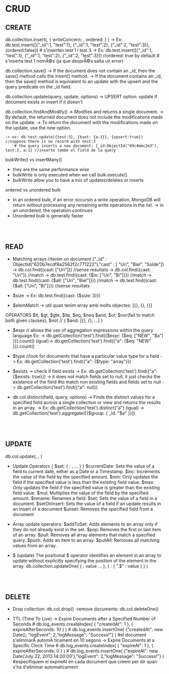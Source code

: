 # CRUD

## CREATE
db.collection.insert(<document or array of documents>, { writeConcern: <document>, ordered: <boolean> } )
	-> Ex: db.test.insert([{"_id":1, "test":1}, {"_id":1, "test":2}, {"_id":2, "test":3}], {ordered:false})
		# s'inserten test 1 i test 3
	-> Ex: db.test.insert([{"_id":1, "test":1}, {"_id":1, "test":2}, {"_id":2, "test":3}])   //ordered: true by default
		# s'inserta test 1 nomÃ©s (ja que desprÃ©s salta un error)
		
db.collection.save(<document>)
	-> If the document does not contain an _id, then the save() method calls the insert() method.
	-> If the document contains an _id, then the save() method is equivalent to an update with the upsert and the query predicate on the _id field.

db.collection.update(query, update, options)
	-> UPSERT option: update if document exists or insert if it doesn't
	
db.collection.findAndModify()
	-> Modifies and returns a single document.
	-> By default, the returned document does not include the modifications made on the update.
	-> To return the document with the modifications made on the update, use the new option.

	-> ex: db.test.update({test:3}, {$set: {a:1}}, {upsert:true}) //suppose there is no record with test:3
		# the query inserts a new document: {_id:ObjectId("09c4mmc2m3"), test:3, a:1} //inserta tambe el field de la query
		

bulkWrite() vs insertMany()
- they are the same performance wise
- bulkWrite is only executed when we call bulk.execute()
- bulkWrite allow you to have a mix of updates/deletes or inserts


ordered vs unordered bulk
- In an ordered bulk, if an error occursin a write operation, MongoDB will return without processing any remaining write operations in the list.
	-> in an unordered, the operation continues
- Unordered bulk is generally faster


<br><br>


## READ
- Matching arrays //tenim un document {"_id" : ObjectId("620b7ecdf8a2562f2c771222"),"cast" : [ "Uri", "Biel", "Solde"]}
	-> db.col.find({cast: ["Uri"]})  //sense resultats
	-> db.col.find({cast: "Uri"})	 //match
	-> db.test.find({cast: {$in: ["Uri", "Bi"]}})   //match
	-> db.test.find({cast: {$all: ["Uri", "Biel"]}})	//match
	-> db.test.find({cast: {$all: ["Uri", "Bi"]}})	//sense resultats
	
- $size	-> Ex: db.test.find({cast: {$size: 3}})
- $elemMatch -> util quan tenim array amb molts objectes: [{}, {}, {}]

OPERATORS
$lt, $gt, $gte, $lte, $eq, $neq	
$and, $or, $nor(fail to match both given clauses), $not		// { $and: [{}, {}, ...] }


- $expr 	// allows the use of aggregation expressions within the query language
Ex: 	-> db.getCollection('test').find({$expr: {$eq: ["NEW", "$a"] }}).count()
 (igual)-> db.getCollection('test').find({"a": {$eq: "NEW" }}).count()
 
- $type  //look for documents that have a particular value type for a field
		-> Ex: db.getCollection('test').find({"a": {$type: "array"}})

- $exists  -> check if field exists -> Ex: db.getCollection('test').find({"a": {$exists: true}})
		   -> it does not match fields set to null, it just checks the existence of the field
				#to match non existing fields and fields set to null -> db.getCollection('test').find({"a": null})
				
- db.col.distinct(field, query, options)   -> Finds the distinct values for a specified field across a single collection or view and returns the
											  results in an array.
	-> Ex: db.getCollection('test').distinct("a")
(igual)	-> db.getCollection('test').aggregate([{$group: { _id: "$a" }}])


<br><br>


## UPDATE
db.col.update(<query>, <update>, <options>)

- Update Operators
{ $set: { <field1>: <value1>, ... } }
$currentDate: Sets the value of a field to current date, either as a Date or a Timestamp.
$inc: Increments the value of the field by the specified amount.
$min: Only updates the field if the specified value is less than the existing field value.
$max: Only updates the field if the specified value is greater than the existing field value.
$mul: Multiplies the value of the field by the specified amount.
$rename: Renames a field.
$set: Sets the value of a field in a document.
$setOnInsert: Sets the value of a field if an update results in an insert of a document
$unset: Removes the specified field from a document

- Array update operators:
$addToSet: Adds elements to an array only if they do not already exist in the set.
$pop: Removes the first or last item of an array.
$pull: Removes all array elements that match a specified query.
$push: Adds an item to an array.
$pullAll: Removes all matching values from an array.

- $ (update)
The positional $ operator identifies an element in an array to update without explicitly specifying the position of the element in the array.
db.collection.updateOne(
   { <array>: value ... },
   { <update operator>: { "<array>.$" : value } }
)


<br><br>


## DELETE
- Drop collection: db.col.drop()
-remove documents: db.col.deleteOne(<query>)

- TTL (Time To Live)
	-> Expire Documents after a Specified Number of Seconds
		# db.log_events.createIndex( { "createdAt": 1 }, { expireAfterSeconds: 10 } )
		# db.log_events.insertOne( {"createdAt": new Date(), "logEvent": 2,"logMessage": "Success!"} )
			#el document s'eliminarÃ  automÃ ticament en 10 segons
	-> Expire Documents at a Specific Clock Time
		# db.log_events.createIndex( { "expireAt": 1 }, { expireAfterSeconds: 0 } )
		# db.log_events.insertOne( {"expireAt": new Date('July 22, 2013 14:00:00'),"logEvent": 2,"logMessage": "Success!"} )
			#especifiquem el expireAt en cada document que creem per dir quan s'ha d'eliminar automaticament
